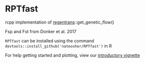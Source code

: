 # RPTfast

rcpp implementation of [regentrans](https://github.com/Snitkin-Lab-Umich/regentrans)::get_genetic_flow()

Fsp and Fst from Donker et al. 2017

`RPTfast` can be installed using the command `devtools::install_github('nateosher/RPTfast')` in R

For help getting started and plotting, view our [introductory vignette](https://htmlpreview.github.io/?https://github.com/nateosher/RPTfast/blob/main/vignettes/Knitted%20RPTomics_Vignette.html)
